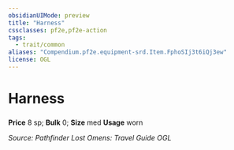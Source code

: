 ```yaml
---
obsidianUIMode: preview
title: "Harness"
cssclasses: pf2e,pf2e-action
tags:
  - trait/common
aliases: "Compendium.pf2e.equipment-srd.Item.FphoSIj3t6iQj3ew"
license: OGL
---
```

# Harness

### 


**Price** 8 sp; 
**Bulk** 0; **Size** med
**Usage** worn



*Source: Pathfinder Lost Omens: Travel Guide*
*OGL*